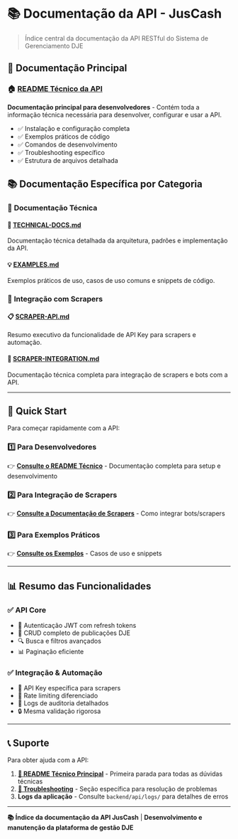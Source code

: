 # 📚 Documentação da API - JusCash

> Índice central da documentação da API RESTful do Sistema de Gerenciamento DJE

## 🎯 Documentação Principal

### 🏠 **[README Técnico da API](../../backend/api/README.md)**
**Documentação principal para desenvolvedores** - Contém toda a informação técnica necessária para desenvolver, configurar e usar a API.

- ✅ Instalação e configuração completa
- ✅ Exemplos práticos de código
- ✅ Comandos de desenvolvimento
- ✅ Troubleshooting específico
- ✅ Estrutura de arquivos detalhada

## 📚 Documentação Específica por Categoria

### 🔧 **Documentação Técnica**

#### 📖 **[TECHNICAL-DOCS.md](TECHNICAL-DOCS.md)**
Documentação técnica detalhada da arquitetura, padrões e implementação da API.

#### 💡 **[EXAMPLES.md](EXAMPLES.md)**
Exemplos práticos de uso, casos de uso comuns e snippets de código.

### 🤖 **Integração com Scrapers**

#### 📋 **[SCRAPER-API.md](SCRAPER-API.md)**
Resumo executivo da funcionalidade de API Key para scrapers e automação.

#### 🔧 **[SCRAPER-INTEGRATION.md](SCRAPER-INTEGRATION.md)**
Documentação técnica completa para integração de scrapers e bots com a API.

---

## 🚀 Quick Start

Para começar rapidamente com a API:

### 1️⃣ **Para Desenvolvedores**
👉 **[Consulte o README Técnico](../../backend/api/README.md)** - Documentação completa para setup e desenvolvimento

### 2️⃣ **Para Integração de Scrapers**
👉 **[Consulte a Documentação de Scrapers](SCRAPER-INTEGRATION.md)** - Como integrar bots/scrapers

### 3️⃣ **Para Exemplos Práticos**
👉 **[Consulte os Exemplos](EXAMPLES.md)** - Casos de uso e snippets

---

## 📊 Resumo das Funcionalidades

### ✅ **API Core**
- 🔐 Autenticação JWT com refresh tokens
- 📄 CRUD completo de publicações DJE
- 🔍 Busca e filtros avançados
- 📊 Paginação eficiente

### ✅ **Integração & Automação**
- 🤖 API Key específica para scrapers
- 🚀 Rate limiting diferenciado
- 📝 Logs de auditoria detalhados
- 🔒 Mesma validação rigorosa

---

## 📞 Suporte

Para obter ajuda com a API:

1. **[📖 README Técnico Principal](../../backend/api/README.md)** - Primeira parada para todas as dúvidas técnicas
2. **[🔧 Troubleshooting](../../backend/api/README.md#-troubleshooting)** - Seção específica para resolução de problemas
3. **Logs da aplicação** - Consulte `backend/api/logs/` para detalhes de erros

---

**📚 Índice da documentação da API JusCash** | **Desenvolvimento e manutenção da plataforma de gestão DJE**
